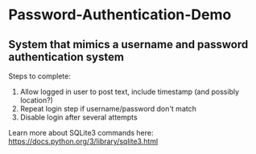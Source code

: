 # Password-Authentication-Demo
System that mimics a username and password authentication system
--------------------------------------

Steps to complete:

1. Allow logged in user to post text, include timestamp (and possibly location?)
2. Repeat login step if username/password don't match
3. Disable login after several attempts

Learn more about SQLite3 commands here:
https://docs.python.org/3/library/sqlite3.html
